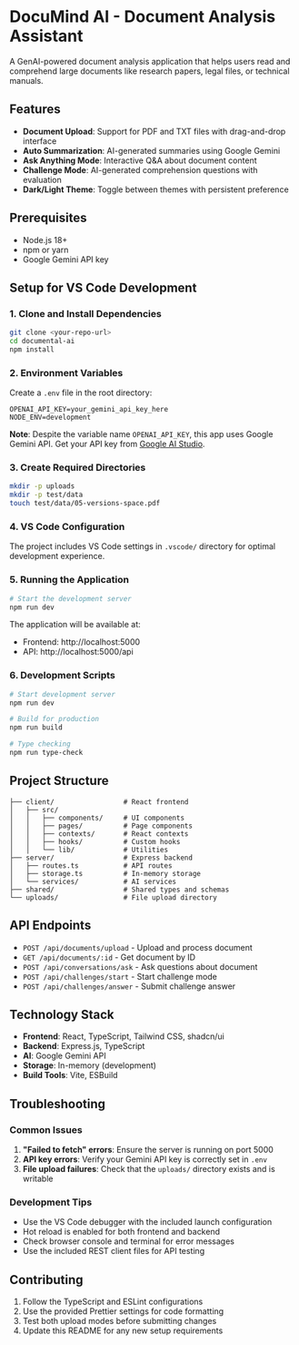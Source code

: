 # DocuMind AI - Document Analysis Assistant

A GenAI-powered document analysis application that helps users read and comprehend large documents like research papers, legal files, or technical manuals.

## Features

- **Document Upload**: Support for PDF and TXT files with drag-and-drop interface
- **Auto Summarization**: AI-generated summaries using Google Gemini
- **Ask Anything Mode**: Interactive Q&A about document content
- **Challenge Mode**: AI-generated comprehension questions with evaluation
- **Dark/Light Theme**: Toggle between themes with persistent preference

## Prerequisites

- Node.js 18+ 
- npm or yarn
- Google Gemini API key

## Setup for VS Code Development

### 1. Clone and Install Dependencies

```bash
git clone <your-repo-url>
cd documental-ai
npm install
```

### 2. Environment Variables

Create a `.env` file in the root directory:

```env
OPENAI_API_KEY=your_gemini_api_key_here
NODE_ENV=development
```

**Note**: Despite the variable name `OPENAI_API_KEY`, this app uses Google Gemini API. Get your API key from [Google AI Studio](https://makersuite.google.com/app/apikey).

### 3. Create Required Directories

```bash
mkdir -p uploads
mkdir -p test/data
touch test/data/05-versions-space.pdf
```

### 4. VS Code Configuration

The project includes VS Code settings in `.vscode/` directory for optimal development experience.

### 5. Running the Application

```bash
# Start the development server
npm run dev
```

The application will be available at:
- Frontend: http://localhost:5000
- API: http://localhost:5000/api

### 6. Development Scripts

```bash
# Start development server
npm run dev

# Build for production
npm run build

# Type checking
npm run type-check
```

## Project Structure

```
├── client/                 # React frontend
│   ├── src/
│   │   ├── components/     # UI components
│   │   ├── pages/          # Page components
│   │   ├── contexts/       # React contexts
│   │   ├── hooks/          # Custom hooks
│   │   └── lib/            # Utilities
├── server/                 # Express backend
│   ├── routes.ts           # API routes
│   ├── storage.ts          # In-memory storage
│   └── services/           # AI services
├── shared/                 # Shared types and schemas
└── uploads/                # File upload directory
```

## API Endpoints

- `POST /api/documents/upload` - Upload and process document
- `GET /api/documents/:id` - Get document by ID
- `POST /api/conversations/ask` - Ask questions about document
- `POST /api/challenges/start` - Start challenge mode
- `POST /api/challenges/answer` - Submit challenge answer

## Technology Stack

- **Frontend**: React, TypeScript, Tailwind CSS, shadcn/ui
- **Backend**: Express.js, TypeScript
- **AI**: Google Gemini API
- **Storage**: In-memory (development)
- **Build Tools**: Vite, ESBuild

## Troubleshooting

### Common Issues

1. **"Failed to fetch" errors**: Ensure the server is running on port 5000
2. **API key errors**: Verify your Gemini API key is correctly set in `.env`
3. **File upload failures**: Check that the `uploads/` directory exists and is writable

### Development Tips

- Use the VS Code debugger with the included launch configuration
- Hot reload is enabled for both frontend and backend
- Check browser console and terminal for error messages
- Use the included REST client files for API testing

## Contributing

1. Follow the TypeScript and ESLint configurations
2. Use the provided Prettier settings for code formatting
3. Test both upload modes before submitting changes
4. Update this README for any new setup requirements